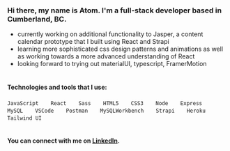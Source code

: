 ### Hi there, my name is Atom. I'm a full-stack developer based in Cumberland, BC.
* currently working on additional functionality to Jasper, a content calendar prototype that I built using React and Strapi
* learning more sophisticated css design patterns and animations as well as working towards a more advanced understanding of React
* looking forward to trying out materialUI, typescript, FramerMotion       
&nbsp;  
#### Technologies and tools that I use:
`JavaScript`&#8195;&#8195;`React`&#8195;&#8195;`Sass`&#8195;&#8195;`HTML5`&#8195;&#8195;`CSS3`&#8195;&#8195;`Node`&#8195;&#8195;`Express`&#8195;&#8195;`MySQL`&#8195;&#8195;`VSCode`&#8195;&#8195;`Postman`&#8195;&#8195;`MySQLWorkbench`&#8195;&#8195;`Strapi`&#8195;&#8195;`Heroku`&#8195;&#8195;`Tailwind UI`
&nbsp;  
&nbsp;  
#### You can connect with me on [LinkedIn](https://www.linkedin.com/in/atom-van-der-merwe/).
